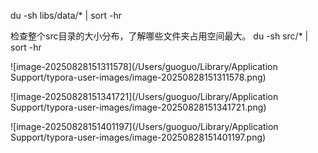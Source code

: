 du -sh libs/data/* | sort -hr 



检查整个src目录的大小分布，了解哪些文件夹占用空间最大。
du -sh src/* | sort -hr

![image-20250828151311578](/Users/guoguo/Library/Application Support/typora-user-images/image-20250828151311578.png)

![image-20250828151341721](/Users/guoguo/Library/Application Support/typora-user-images/image-20250828151341721.png)

![image-20250828151401197](/Users/guoguo/Library/Application Support/typora-user-images/image-20250828151401197.png)

